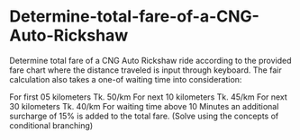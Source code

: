# Determine-total-fare-of-a-CNG-Auto-Rickshaw
Determine total fare of a CNG Auto Rickshaw ride according to the provided fare chart where the distance traveled is input through keyboard. The fair calculation also takes a one-of waiting time into consideration:

For first 05 kilometers Tk. 50/km
For next 10 kilometers Tk. 45/km
For next 30 kilometers Tk. 40/km
For waiting time above 10 Minutes an additional surcharge of 15% is added to the total
fare. (Solve using the concepts of conditional branching)

